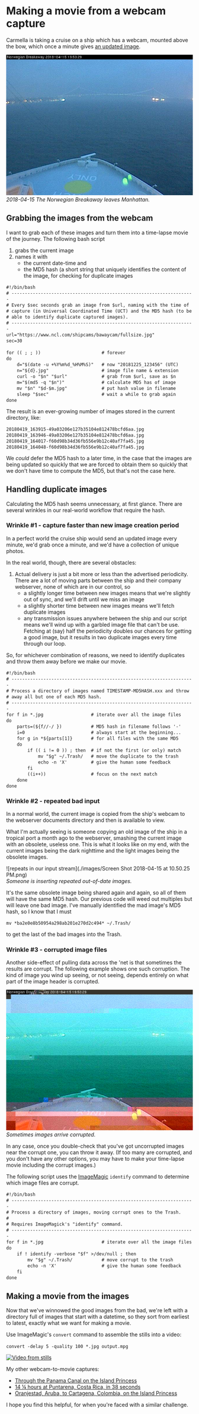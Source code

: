 # Making a movie from a webcam capture

Carmella is taking a cruise on a ship which has a webcam, mounted above the bow, which once a minute gives [an updated image](https://www.ncl.com/shipcams/bawaycam/fullsize.jpg).

![shipcam](./images/20180415_235503-9ed7c81945544ddf673c2c9e82df30be.jpg)<br>_2018-04-15 The Norwegian Breakaway leaves Manhattan._

## Grabbing the images from the webcam

I want to grab each of these images and turn them into a time-lapse movie of the journey. The following bash script

1. grabs the current image
2. names it with 
	* the current date-time and 
	* the MD5 hash (a short string that uniquely identifies the content of the image, for checking for duplicate images

```
#!/bin/bash
# ---------------------------------------------------------------------
# Every $sec seconds grab an image from $url, naming with the time of
# capture (in Universal Coordinated Time (UCT) and the MD5 hash (to be
# able to identify duplicate captured images).
# ---------------------------------------------------------------------
url="https://www.ncl.com/shipcams/bawaycam/fullsize.jpg"
sec=30

for (( ; ; ))                       # forever
do
    d="$(date -u +%Y%m%d_%H%M%S)"   # now "20181225_123456" (UTC)
    n="${d}.jpg"                    # image file name & extension
    curl -o "$n" "$url"             # grab from $url, save as $n
    m="$(md5 -q "$n")"              # calculate MD5 has of image
    mv "$n" "$d-$m.jpg"             # put hash value in filename
    sleep "$sec"                    # wait a while to grab again
done
```

The result is an ever-growing number of images stored in the current directory, like:

```
20180419_163915-49a03206e127b35104e812478bcfd6aa.jpg
20180419_163946-49a03206e127b35104e812478bcfd6aa.jpg
20180419_164017-f60d98b34d36fb556e9b12c40af7fa45.jpg
20180419_164048-f60d98b34d36fb556e9b12c40af7fa45.jpg
```

We _could_ defer the MD5 hash to a later time, in the case that the images are being updated so quickly that we are forced to obtain them so quickly that we don't have time to compute the MD5, but that's not the case here.

## Handling duplicate images

Calculating the MD5 hash seems unnecessary, at first glance. There are several wrinkles in our real-world workflow that require the hash.

### Wrinkle #1 - capture faster than new image creation period

In a perfect world the cruise ship would send an updated image every minute, we'd grab once a minute, and we'd have a collection of unique photos.

In the real world, though, there are several obstacles:

1. Actual delivery is just a bit more or less than the advertised periodicity. There are a lot of moving parts between the ship and their company webserver, none of which are in our control, so
	* a slightly longer time between new images means that we're slightly out of sync, and we'll drift until we miss an image
	* a slightly shorter time between new images means we'll fetch duplicate images
	* any transmission issues anywhere between the ship and our script means we'll wind up with a garbled image file that can't be use. Fetching at (say) half the periodicity doubles our chances for getting a good image, but it results in two duplicate images every time through our loop.

So, for whichever combination of reasons, we need to identify duplicates and throw them away before we make our movie.

```
#!/bin/bash
# ---------------------------------------------------------------------
# Process a directory of images named TIMESTAMP-MD5HASH.xxx and throw
# away all but one of each MD5 hash.
# ---------------------------------------------------------------------
for f in *.jpg                  # iterate over all the image files
do
    parts=(${f//-/ })           # MD5 hash in filename follows '-'
    i=0                         # always start at the beginning...
    for g in *${parts[1]}       # for all files with the same MD5
    do
        if (( i != 0 )) ; then  # if not the first (or only) match
            mv "$g" ~/.Trash/   # move the duplicate to the trash
            echo -n 'X'         # give the human some feedback
        fi
        ((i++))                 # focus on the next match
    done
done
```

### Wrinkle #2 - repeated bad input

In a normal world, the current image is copied from the ship's webcam to the webserver documents directory and then is available to view.

What I'm actually seeing is someone copying an old image of the ship in a tropical port a month ago to the webserver, smashing the current image with an obsolete, useless one. This is what it looks like on my end, with the current images being the dark nighttime and the light images being the obsolete images.

![repeats in our input stream](./images/Screen Shot 2018-04-15 at 10.50.25 PM.png)<br>_Someone is inserting repeated out-of-date images._

It's the same obsolete image being shared again and again, so all of them will have the same MD5 hash. Our previous code will weed out multiples but will leave one bad image. I've manually identified the mad image's MD5 hash, so I know that I must 

```
mv *ba2e0e8b50954a298ab201e270d2c494* ~/.Trash/
```

to get the last of the bad images into the Trash.

### Wrinkle #3 - corrupted image files

Another side-effect of pulling data across the 'net is that sometimes the results are corrupt. The following example shows one such corruption. The kind of image you wind up seeing, or not seeing, depends entirely on what part of the image header is corrupted.

![garbage in our input stream](./images/corrupt.png)<br>_Sometimes images arrive corrupted._

In any case, once you double-check that you've got uncorrupted images near the corrupt one, you can throw it away. (If too many are corrupted, and you don't have any other options, you may have to make your time-lapse movie including the corrupt images.)

The following script uses the [ImageMagic](https://www.imagemagick.org/) `identify` command to determine which image files are corrupt.


```
#!/bin/bash
# ---------------------------------------------------------------------
# Process a directory of images, moving corrupt ones to the Trash.
#
# Requires ImageMagick's "identify" command.
# ---------------------------------------------------------------------
for f in *.jpg                      # iterate over all the image files
do
    if ! identify -verbose "$f" >/dev/null ; then
        mv "$g" ~/.Trash/           # move corrupt to the trash
        echo -n 'X'                 # give the human some feedback
    fi
done
```

## Making a movie from the images

Now that we've winnowed the good images from the bad, we're left with a directory full of images that start with a datetime, so they sort from earliest to latest, exactly what we want for making a movie.

Use ImageMagic's `convert` command to assemble the stills into a video:

`convert -delay 5 -quality 100 *.jpg output.mpg`

[![Video from stills](i/images/panama_locks_youtube_screenshot.png)](https://www.youtube.com/watch?v=JVvjriBBNhs "Through the Panama Canal on the Island Princess")

My other webcam-to-movie captures:

* [Through the Panama Canal on the Island Princess](https://www.youtube.com/watch?v=JVvjriBBNhs)
* [14 ¼ hours at Puntarena, Costa Rica, in 38 seconds](https://www.youtube.com/watch?v=6JSYjEm7ROc)
* [Oranjestad, Aruba, to Cartagena, Colombia, on the Island Princess](https://www.youtube.com/watch?v=FhQDG822Yfo)

I hope you find this helpful, for when you're faced with a similar challenge.
